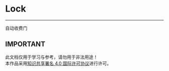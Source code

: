 # Lock
***
自动收费门
## IMPORTANT
此文档仅用于学习与参考，请勿用于非法用途！
<br />本作品采用<a rel="license" href="http://creativecommons.org/licenses/by/4.0/">知识共享署名 4.0 国际许可协议</a>进行许可。


